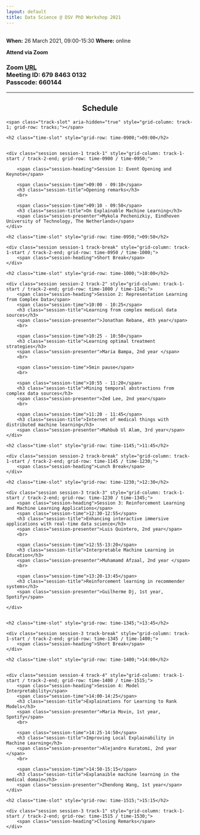 ```yaml
---
layout: default
title: Data Science @ DSV PhD Workshop 2021
---
```

<br>
<span class="session-heading"><strong>When:</strong> 26 March 2021, 09:00-15:30</span>
<span class="session-heading"><strong>Where:</strong> online</span>

<span class="session-heading"><strong>Attend via Zoom</strong> </span>
<h3>
Zoom <a href="https://stockholmuniversity.zoom.us/j/67984630132?pwd=eHhJUHdITHd2dnYrVEMwVmY4RlVsZz09">URL</a><br>
Meeting ID: 679 8463 0132 <br>
Passcode: 660144 <br>
</h3>

<hr>
<h2 align="center"><strong>Schedule</strong></h2>

<div class="schedule" aria-labelledby="schedule-heading">

    <span class="track-slot" aria-hidden="true" style="grid-column: track-1; grid-row: tracks;"></span>
    
    <h2 class="time-slot" style="grid-row: time-0900;">09:00</h2>
        
    
    <div class="session session-1 track-1" style="grid-column: track-1-start / track-2-end; grid-row: time-0900 / time-0950;">
        
        <span class="session-heading">Session 1: Event Opening and Keynote</span>
        
        <span class="session-time">09:00 - 09:10</span>
        <h3 class="session-title">Opening remarks</h3>
        <br>
        
        <span class="session-time">09:10 - 09:50</span>
        <h3 class="session-title">On Explainable Machine Learning</h3>
        <span class="session-presenter">Mykola Pechenizkiy, Eindhoven University of Technology, The Netherlands</span>
    </div>
    
    <h2 class="time-slot" style="grid-row: time-0950;">09:50</h2>

    <div class="session session-1 track-break" style="grid-column: track-1-start / track-2-end; grid-row: time-0950 / time-1000;">
        <span class="session-heading">Short Break</span>
    </div>
    
    <h2 class="time-slot" style="grid-row: time-1000;">10:00</h2>

    <div class="session session-2 track-2" style="grid-column: track-1-start / track-2-end; grid-row: time-1000 / time-1145;">
        <span class="session-heading">Session 2: Representation Learning from Complex Data</span>
        <span class="session-time">10:00 - 10:25</span>
        <h3 class="session-title">Learning from complex medical data sources</h3>
        <span class="session-presenter">Jonathan Rebane, 4th year</span>
        <br>
        
        <span class="session-time">10:25 - 10:50</span>
        <h3 class="session-title">Learning optimal treatment strategies</h3>
        <span class="session-presenter">Maria Bampa, 2nd year </span>
        <br>
        
        <span class="session-time">5min pause</span>
        <br>
        
        <span class="session-time">10:55 - 11:20</span>
        <h3 class="session-title">Mining temporal abstractions from complex data sources</h3>
        <span class="session-presenter">Zed Lee, 2nd year</span>
        <br>
        
        <span class="session-time">11:20 - 11:45</span>
        <h3 class="session-title">Internet of medical things with distributed machine learning</h3>
        <span class="session-presenter">Mahbub Ul Alam, 3rd year</span>
    </div>
    
    <h2 class="time-slot" style="grid-row: time-1145;">11:45</h2>
    
    <div class="session session-2 track-break" style="grid-column: track-1-start / track-2-end; grid-row: time-1145 / time-1230;">
        <span class="session-heading">Lunch Break</span>
    </div>
    
    <h2 class="time-slot" style="grid-row: time-1230;">12:30</h2>
    
    <div class="session session-3 track-3" style="grid-column: track-1-start / track-2-end; grid-row: time-1230 / time-1345;">
        <span class="session-heading">Session 3: Reinforcement Learning and Machine Learning Applications</span>
        <span class="session-time">12:30-12:55</span>
        <h3 class="session-title">Enhancing interactive immersive applications with real-time data science</h3>
        <span class="session-presenter">Luis Quintero, 2nd year</span>
        <br>
        
        <span class="session-time">12:55-13:20</span>
        <h3 class="session-title">Interpretable Machine Learning in Education</h3>
        <span class="session-presenter">Muhamamd Afzaal, 2nd year </span>
        <br>
        
        <span class="session-time">13:20-13:45</span>
        <h3 class="session-title">Reinforcement learning in recommender systems</h3>
        <span class="session-presenter">Guilherme Dj, 1st year, Spotify</span>
        
    </div>
    
    
    <h2 class="time-slot" style="grid-row: time-1345;">13:45</h2>
    
    <div class="session session-3 track-break" style="grid-column: track-1-start / track-2-end; grid-row: time-1345 / time-1400;">
        <span class="session-heading">Short Break</span>
    </div>
    
    <h2 class="time-slot" style="grid-row: time-1400;">14:00</h2>
    
    
    <div class="session session-4 track-4" style="grid-column: track-1-start / track-2-end; grid-row: time-1400 / time-1515;">
        <span class="session-heading">Session 4: Model Interpretability</span>
        <span class="session-time">14:00-14:25</span>
        <h3 class="session-title">Explainations for Learning to Rank Models</h3>
        <span class="session-presenter">Maria Movin, 1st year, Spotify</span>
        <br>
        
        <span class="session-time">14:25-14:50</span>
        <h3 class="session-title">Improving Local Explainability in Machine Learning</h3>
        <span class="session-presenter">Alejandro Kuratomi, 2nd year </span>
        <br>
        
        <span class="session-time">14:50-15:15</span>
        <h3 class="session-title">Explanaible machine learning in the medical domain</h3>
        <span class="session-presenter">Zhendong Wang, 1st year</span>
    </div>
    
    <h2 class="time-slot" style="grid-row: time-1515;">15:15</h2>
    
    <div class="session session-3 track-1" style="grid-column: track-1-start / track-2-end; grid-row: time-1515 / time-1530;">
        <span class="session-heading">Closing Remarks</span>
    </div>
    
